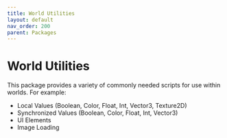 ```yaml
---
title: World Utilities
layout: default
nav_order: 200
parent: Packages
---
```


# World Utilities

This package provides a variety of commonly needed scripts for use within worlds. For example:

 - Local Values (Boolean, Color, Float, Int, Vector3, Texture2D)
 - Synchronized Values (Boolean, Color, Float, Int, Vector3)
 - UI Elements
 - Image Loading
